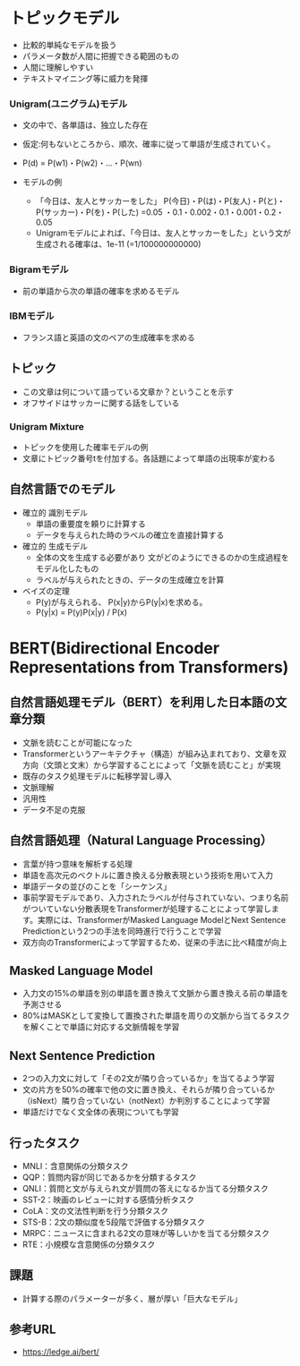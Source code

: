 # トピックモデル
* 比較的単純なモデルを扱う
* パラメータ数が人間に把握できる範囲のもの
* 人間に理解しやすい
* テキストマイニング等に威力を発揮

### Unigram(ユニグラム)モデル
* 文の中で、各単語は、独立した存在
* 仮定:何もないところから、順次、確率に従って単語が生成されていく。
* P(d) = P(w1)・P(w2)・...・P(wn)

* モデルの例
  * 「今日は、友人とサッカーをした」 P(今日)・P(は)・P(友人)・P(と)・P(サッカー)・P(を)・P(した) =0.05 ・0.1・0.002・0.1・0.001・0.2・0.05
  * Unigramモデルによれば、「今日は、友人とサッカーをした」という文が 生成される確率は、1e-11 (=1/100000000000)

### Bigramモデル
* 前の単語から次の単語の確率を求めるモデル
### IBMモデル
* フランス語と英語の文のペアの生成確率を求める

## トピック 
* この文章は何について語っている文章か？ということを示す 
* オフサイドはサッカーに関する話をしている

### Unigram Mixture
* トピックを使用した確率モデルの例
* 文章にトピック番号tを付加する。各話題によって単語の出現率が変わる

## 自然言語でのモデル
* 確立的 識別モデル
  * 単語の重要度を頼りに計算する
  * データを与えられた時のラベルの確立を直接計算する
* 確立的 生成モデル
  * 全体の文を生成する必要があり 文がどのようにできるのかの生成過程をモデル化したもの
  * ラベルが与えられたときの、データの生成確立を計算
* ベイズの定理
  * P(y)が与えられる、 P(x|y)からP(y|x)を求める。
  * P(y|x) = P(y)P(x|y) / P(x)

# BERT(Bidirectional Encoder Representations from Transformers)
## 自然言語処理モデル（BERT）を利用した日本語の文章分類
* 文脈を読むことが可能になった
* Transformerというアーキテクチャ（構造）が組み込まれており、文章を双方向（文頭と文末）から学習することによって「文脈を読むこと」が実現
* 既存のタスク処理モデルに転移学習し導入
* 文脈理解
* 汎用性
* データ不足の克服

## 自然言語処理（Natural Language Processing）
* 言葉が持つ意味を解析する処理
* 単語を高次元のベクトルに置き換える分散表現という技術を用いて入力
* 単語データの並びのことを「シーケンス」
* 事前学習モデルであり、入力されたラベルが付与されていない、つまり名前がついていない分散表現をTransformerが処理することによって学習します。実際には、TransformerがMasked Language ModelとNext Sentence Predictionという2つの手法を同時進行で行うことで学習
* 双方向のTransformerによって学習するため、従来の手法に比べ精度が向上

## Masked Language Model
* 入力文の15%の単語を別の単語を置き換えて文脈から置き換える前の単語を予測させる
* 80%はMASKとして変換して置換された単語を周りの文脈から当てるタスクを解くことで単語に対応する文脈情報を学習

## Next Sentence Prediction
* 2つの入力文に対して「その2文が隣り合っているか」を当てるよう学習
* 文の片方を50%の確率で他の文に置き換え、それらが隣り合っているか（isNext）隣り合っていない（notNext）か判別することによって学習
* 単語だけでなく文全体の表現についても学習

## 行ったタスク
* MNLI：含意関係の分類タスク
* QQP：質問内容が同じであるかを分類するタスク
* QNLI：質問と文が与えられ文が質問の答えになるか当てる分類タスク
* SST-2：映画のレビューに対する感情分析タスク
* CoLA：文の文法性判断を行う分類タスク
* STS-B：2文の類似度を5段階で評価する分類タスク
* MRPC：ニュースに含まれる2文の意味が等しいかを当てる分類タスク
* RTE：小規模な含意関係の分類タスク

## 課題
* 計算する際のパラメーターが多く、層が厚い「巨大なモデル」

## 参考URL
* https://ledge.ai/bert/
